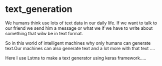 # text_generation

We humans think use lots of text data in our daily life. If we want to talk to our friend we send him a message or what we if we have to write about something that wilw be in text format.

So in this world of intelligent machines why only humans can generate text.Our machines can also generate text and a lot more with that text ....

Here I use Lstms to make a text generator using keras framework.....
